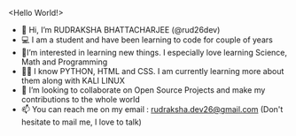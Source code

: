 <Hello World!>
- 👋 Hi, I’m RUDRAKSHA BHATTACHARJEE (@rud26dev)
- 💻 I am a student and have been learning to code for couple of years
- 🚀I’m interested in learning new things. I especially love learning Science, Math and Programming
- 👨‍💻 I know PYTHON, HTML and CSS. I am currently learning more about them along with KALI LINUX 
- 💞️ I’m looking to collaborate on Open Source Projects and make my contributions to the whole world
- 📫 You can reach me on my email : rudraksha.dev26@gmail.com (Don't hesitate to mail me, I love to talk)
